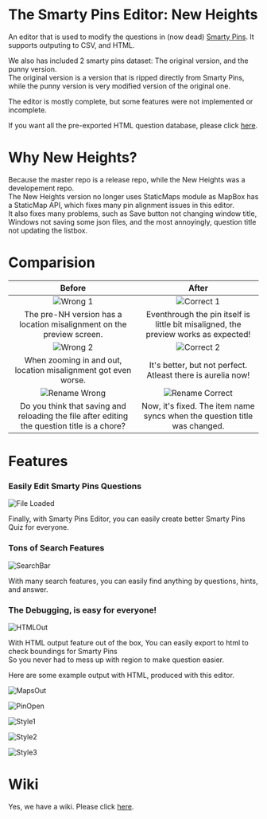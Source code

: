 # The Smarty Pins Editor: New Heights

An editor that is used to modify the questions in (now dead) [Smarty Pins](https://smartypins.withgoogle.com).
It supports outputing to CSV, and HTML.

We also has included 2 smarty pins dataset: The original version, and the punny version.  
The original version is a version that is ripped directly from Smarty Pins, while the punny version is very modified version of the original one.

The editor is mostly complete, but some features were not implemented or incomplete.

If you want all the pre-exported HTML question database, please click [here](https://crawlerop.github.io/everysmartypinsquestions/).

# Why New Heights?

Because the master repo is a release repo, while the New Heights was a developement repo.  
The New Heights version no longer uses StaticMaps module as MapBox has a StaticMap API, which fixes many pin alignment issues in this editor.  
It also fixes many problems, such as Save button not changing window title, Windows not saving some json files, and the most annoyingly, question title not updating the listbox.

# Comparision

Before            |  After
:----------------:|:-------------------------:
![Wrong 1](https://raw.githubusercontent.com/Crawlerop/everysmartypinsquestions/newheights/imgs/wrong1.png)  |  ![Correct 1](https://raw.githubusercontent.com/Crawlerop/everysmartypinsquestions/newheights/imgs/correct1.png)
The pre-NH version has a location misalignment on the preview screen. | Eventhrough the pin itself is little bit misaligned, the preview works as expected!
![Wrong 2](https://raw.githubusercontent.com/Crawlerop/everysmartypinsquestions/newheights/imgs/wrong2.png)  |  ![Correct 2](https://raw.githubusercontent.com/Crawlerop/everysmartypinsquestions/newheights/imgs/correct2.png)
When zooming in and out, location misalignment got even worse. | It's better, but not perfect. Atleast there is aurelia now!
![Rename Wrong](https://raw.githubusercontent.com/Crawlerop/everysmartypinsquestions/newheights/imgs/renamewrong.gif)  |  ![Rename Correct](https://raw.githubusercontent.com/Crawlerop/everysmartypinsquestions/newheights/imgs/renamecorrect.gif)
Do you think that saving and reloading the file after editing the question title is a chore? | Now, it's fixed. The item name syncs when the question title was changed.

# Features

### Easily Edit Smarty Pins Questions

![File Loaded](https://raw.githubusercontent.com/Crawlerop/everysmartypinsquestions/newheights/imgs/feat1.png)

Finally, with Smarty Pins Editor, you can easily create better Smarty Pins Quiz for everyone.

### Tons of Search Features

![SearchBar](https://raw.githubusercontent.com/Crawlerop/everysmartypinsquestions/newheights/imgs/feat2.png)

With many search features, you can easily find anything by questions, hints, and answer.

### The Debugging, is easy for everyone!

![HTMLOut](https://raw.githubusercontent.com/Crawlerop/everysmartypinsquestions/newheights/imgs/feat3.png)

With HTML output feature out of the box, You can easily export to html to check boundings for Smarty Pins  
So you never had to mess up with region to make question easier.

Here are some example output with HTML, produced with this editor.

![MapsOut](https://raw.githubusercontent.com/Crawlerop/everysmartypinsquestions/newheights/imgs/maps1.png)

![PinOpen](https://raw.githubusercontent.com/Crawlerop/everysmartypinsquestions/newheights/imgs/maps2.png)

![Style1](https://raw.githubusercontent.com/Crawlerop/everysmartypinsquestions/newheights/imgs/maps3.png)

![Style2](https://raw.githubusercontent.com/Crawlerop/everysmartypinsquestions/newheights/imgs/maps4.png)

![Style3](https://raw.githubusercontent.com/Crawlerop/everysmartypinsquestions/newheights/imgs/maps5.png)

# Wiki

Yes, we have a wiki. Please click [here](https://github.com/Crawlerop/everysmartypinsquestions/wiki).




